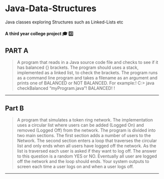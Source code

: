 # Java-Data-Structures
Java classes exploring Structures such as Linked-Lists etc

#### A third year college project :mortar_board: :three:

## PART A
> A program that reads in a Java source code file and checks to see if it has
> balanced {} brackets. The program should uses a stack, implemented as a linked list, to
> check the brackets.
> The program runs as a command line program and takes a filename as an
> argument and prints one of BALANCED or NOT BALANCED.
> For example:!
> C:> java checkBalanced “myProgram.java”!
> BALANCED! !

<hr />

## Part B
> A program that simulates a token ring network. The implementation uses a circular
> list where users can be added (Logged On) and removed (Logged Off) from the network.
> The program is divided into two main sections.
> The first section adds a number of users to the Network. 
> The second section enters a loop that traverses the circular list and only ends when
> all users have logged off the network. 
> As the list is traversed each user is asked if they want to log off.
> The answer to this question is a random YES or NO. Eventually all user are logged off
> the network and the loop should ends.
> Your system outputs to screen each time a user logs on and when a user logs off.

<hr />

